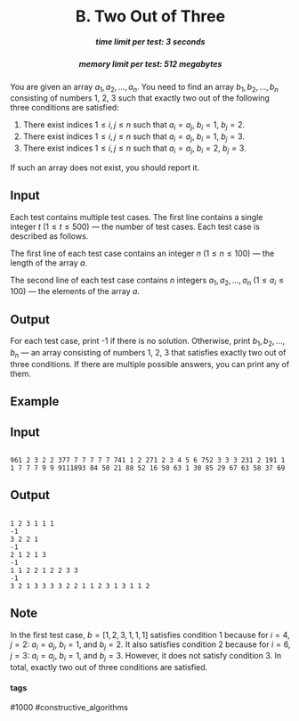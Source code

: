 <h1 style='text-align: center;'> B. Two Out of Three</h1>

<h5 style='text-align: center;'>time limit per test: 3 seconds</h5>
<h5 style='text-align: center;'>memory limit per test: 512 megabytes</h5>

You are given an array $a_1, a_2, \ldots, a_n$. You need to find an array $b_1, b_2, \ldots, b_n$ consisting of numbers $1$, $2$, $3$ such that exactly two out of the following three conditions are satisfied:

1. There exist indices $1 \leq i, j \leq n$ such that $a_i = a_j$, $b_i = 1$, $b_j = 2$.
2. There exist indices $1 \leq i, j \leq n$ such that $a_i = a_j$, $b_i = 1$, $b_j = 3$.
3. There exist indices $1 \leq i, j \leq n$ such that $a_i = a_j$, $b_i = 2$, $b_j = 3$.

If such an array does not exist, you should report it.

## Input

Each test contains multiple test cases. The first line contains a single integer $t$ $(1 \leq t \leq 500)$ — the number of test cases. Each test case is described as follows.

The first line of each test case contains an integer $n$ $(1 \leq n \leq 100)$ — the length of the array $a$.

The second line of each test case contains $n$ integers $a_1, a_2, \ldots, a_n$ $(1 \leq a_i \leq 100)$ — the elements of the array $a$.

## Output

For each test case, print -1 if there is no solution. Otherwise, print $b_1, b_2, \ldots, b_n$ — an array consisting of numbers $1$, $2$, $3$ that satisfies exactly two out of three conditions. If there are multiple possible answers, you can print any of them.

## Example

## Input


```

961 2 3 2 2 377 7 7 7 7 7 741 1 2 271 2 3 4 5 6 752 3 3 3 231 2 191 1 1 7 7 7 9 9 9111893 84 50 21 88 52 16 50 63 1 30 85 29 67 63 58 37 69
```
## Output


```

1 2 3 1 1 1 
-1
3 2 2 1 
-1
2 1 2 1 3 
-1
1 1 2 2 1 2 2 3 3
-1
3 2 1 3 3 3 3 2 2 1 1 2 3 1 3 1 1 2

```
## Note

In the first test case, $b = [1, 2, 3, 1, 1, 1]$ satisfies condition $1$ because for $i = 4$, $j = 2$: $a_i = a_j$, $b_i = 1$, and $b_j = 2$. It also satisfies condition $2$ because for $i = 6$, $j = 3$: $a_i = a_j$, $b_i = 1$, and $b_j = 3$. However, it does not satisfy condition $3$. In total, exactly two out of three conditions are satisfied.



#### tags 

#1000 #constructive_algorithms 